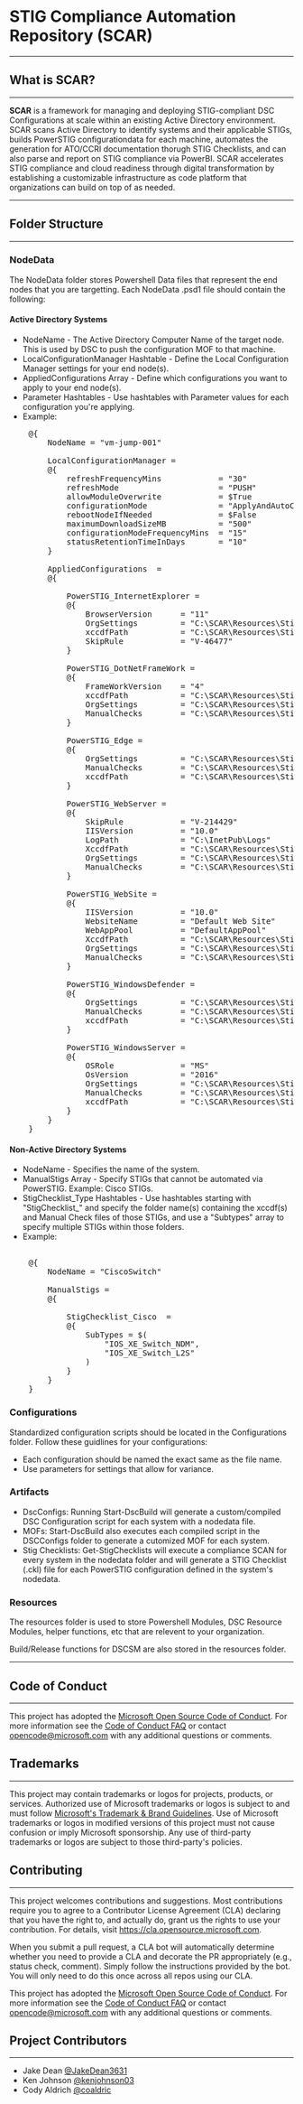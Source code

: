 # STIG Compliance Automation Repository (SCAR)

___

## What is SCAR?

___
**SCAR** is a framework for managing and deploying STIG-compliant DSC Configurations at scale within an existing Active Directory environment. SCAR scans Active Directory to identify systems and their applicable STIGs, builds PowerSTIG configurationdata for each machine, automates the generation for ATO/CCRI documentation thorugh STIG Checklists, and can also parse and report on STIG compliance via PowerBI. SCAR accelerates STIG compliance and cloud readiness through digital transformation by establishing a customizable infrastructure as code platform that organizations can build on top of as needed.

___

## Folder Structure

___

### NodeData

The NodeData folder stores Powershell Data files that represent the end nodes that you are targetting. Each NodeData .psd1 file should contain the following:

#### Active Directory Systems

* NodeName - The Active Directory Computer Name of the target node. This is used by DSC to push the configuration MOF to that machine.
* LocalConfigurationManager Hashtable - Define the Local Configuration Manager settings for your end node(s).
* AppliedConfigurations Array - Define which configurations you want to apply to your end node(s).
* Parameter Hashtables - Use hashtables with Parameter values for each configuration you're applying.
* Example:

<pre>
    @{
        NodeName = "vm-jump-001"

        LocalConfigurationManager =
        @{
            refreshFrequencyMins            = "30"
            refreshMode                     = "PUSH"
            allowModuleOverwrite            = $True
            configurationMode               = "ApplyAndAutoCorrect"
            rebootNodeIfNeeded              = $False
            maximumDownloadSizeMB           = "500"
            configurationModeFrequencyMins  = "15"
            statusRetentionTimeInDays       = "10"
        }

        AppliedConfigurations  =
        @{

            PowerSTIG_InternetExplorer =
            @{
                BrowserVersion      = "11"
                OrgSettings         = "C:\SCAR\Resources\Stig Data\Organizational Settings\InternetExplorer-11-1.19.org.default.xml"
                xccdfPath           = "C:\SCAR\Resources\Stig Data\XCCDFs\InternetExplorer\U_MS_IE11_STIG_V1R19_Manual-xccdf.xml"
                SkipRule            = "V-46477"
            }

            PowerSTIG_DotNetFrameWork =
            @{
                FrameWorkVersion    = "4"
                xccdfPath           = "C:\SCAR\Resources\Stig Data\XCCDFs\DotNet\U_MS_DotNet_Framework_4-0_STIG_V2R1_Manual-xccdf.xml"
                OrgSettings         = "C:\SCAR\Resources\Stig Data\Organizational Settings\DotNetFramework-4-1.9.org.default.xml"
                ManualChecks        = "C:\SCAR\Resources\Stig Data\Manual Checks\DotnetFramework\DotNetFramework-4-V1R9-ManualChecks.psd1"
            }

            PowerSTIG_Edge =
            @{
                OrgSettings         = "C:\SCAR\Resources\Stig Data\Organizational Settings\Microsoft-Edge-1.1.org.default.xml"
                ManualChecks        = "C:\SCAR\Resources\Stig Data\Manual Checks\Edge\Edge-1R1-ManualChecks.psd1"
                xccdfPath           = "C:\SCAR\Resources\Stig Data\XCCDFs\Edge\U_MS_Edge_V1R1_STIG_Manual-xccdf.xml"
            }

            PowerSTIG_WebServer =
            @{
                SkipRule            = "V-214429"
                IISVersion          = "10.0"
                LogPath             = "C:\InetPub\Logs"
                XccdfPath           = "C:\SCAR\Resources\Stig Data\XCCDFs\Web Server\U_MS_IIS_10-0_Server_STIG_V2R1_Manual-xccdf.xml"
                OrgSettings         = "C:\SCAR\Resources\Stig Data\Organizational Settings\IISServer-10.0-2.1.org.default.xml"
                ManualChecks        = "C:\SCAR\Resources\Stig Data\Manual Checks\WebServer\WebServer-10.0-2R1-ManualChecks.psd1"
            }

            PowerSTIG_WebSite =
            @{
                IISVersion          = "10.0"
                WebsiteName         = "Default Web Site"
                WebAppPool          = "DefaultAppPool"
                XccdfPath           = "C:\SCAR\Resources\Stig Data\XCCDFs\Web Server\U_MS_IIS_10-0_Site_STIG_V2R1_Manual-xccdf.xml"
                OrgSettings         = "C:\SCAR\Resources\Stig Data\Organizational Settings\IISSite-10.0-2.1.org.default.xml"
                ManualChecks        = "C:\SCAR\Resources\Stig Data\Manual Checks\WebSite\WebSite-10.0-2R1-ManualChecks.psd1"
            }

            PowerSTIG_WindowsDefender =
            @{
                OrgSettings         = "C:\SCAR\Resources\Stig Data\Organizational Settings\WindowsDefender-All-2.1.org.default.xml"
                ManualChecks        = "C:\SCAR\Resources\Stig Data\Manual Checks\WindowsDefender\WindowsDefender-1R4-ManualChecks.psd1"
                xccdfPath           = "C:\SCAR\Resources\Stig Data\XCCDFs\Windows.Defender\U_MS_Windows_Defender_Antivirus_STIG_V2R1_Manual-xccdf.xml"
            }

            PowerSTIG_WindowsServer =
            @{
                OSRole              = "MS"
                OsVersion           = "2016"
                OrgSettings         = "C:\SCAR\Resources\Stig Data\Organizational Settings\WindowsServer-2016-MS-2.1.org.default.xml"
                ManualChecks        = "C:\SCAR\Resources\Stig Data\Manual Checks\WindowsServer\WindowsServer-2016-MS-2R1-ManualChecks.psd1"
                xccdfPath           = "C:\SCAR\Resources\Stig Data\XCCDFs\Windows.Server.2016\U_MS_Windows_Server_2016_STIG_V2R1_Manual-xccdf.xml"
            }
        }
    }
</pre>

#### Non-Active Directory Systems

* NodeName - Specifies the name of the system.
* ManualStigs Array - Specify STIGs that cannot be automated via PowerSTIG. Example: Cisco STIGs.
* StigChecklist_Type Hashtables - Use hashtables starting with "StigChecklist_" and specify the folder name(s) containing the xccdf(s) and Manual Check files of those STIGs, and use a "Subtypes" array to specify multiple STIGs within those folders. 
* Example:

<pre>

    @{
        NodeName = "CiscoSwitch"

        ManualStigs =
        @{

            StigChecklist_Cisco  =
            @{
                SubTypes = $(
                    "IOS_XE_Switch_NDM",
                    "IOS_XE_Switch_L2S"
                )
            }
        }
    }
</pre>

### Configurations

Standardized configuration scripts should be located in the Configurations folder. Follow these guidlines for your configurations:

* Each configuration should be named the exact same as the file name.
* Use parameters for settings that allow for variance.

### Artifacts

* DscConfigs: Running Start-DscBuild will generate a custom/compiled DSC Configuration script for each system with a nodedata file.
* MOFs: Start-DscBuild also executes each compiled script in the DSCConfigs folder to generate a cutomized MOF for each system.
* Stig Checklists: Get-StigChecklists will execute a compliance SCAN for every system in the nodedata folder and will generate a STIG Checklist (.ckl) file for each PowerSTIG configuration defined in the system's nodedata.

### Resources

The resources folder is used to store Powershell Modules, DSC Resource Modules, helper functions, etc that are relevent to your organization.

Build/Release functions for DSCSM are also stored in the resources folder.

___

## Code of Conduct

___
This project has adopted the [Microsoft Open Source Code of Conduct](https://opensource.microsoft.com/codeofconduct/).
For more information see the [Code of Conduct FAQ](https://opensource.microsoft.com/codeofconduct/faq/)
or contact [opencode@microsoft.com](mailto:opencode@microsoft.com) with any additional questions
or comments.

## Trademarks

___

This project may contain trademarks or logos for projects, products, or services. Authorized use of Microsoft 
trademarks or logos is subject to and must follow 
[Microsoft's Trademark & Brand Guidelines](https://www.microsoft.com/en-us/legal/intellectualproperty/trademarks/usage/general).
Use of Microsoft trademarks or logos in modified versions of this project must not cause confusion or imply Microsoft sponsorship.
Any use of third-party trademarks or logos are subject to those third-party's policies.

## Contributing

___

This project welcomes contributions and suggestions.  Most contributions require you to agree to a
Contributor License Agreement (CLA) declaring that you have the right to, and actually do, grant us
the rights to use your contribution. For details, visit https://cla.opensource.microsoft.com.

When you submit a pull request, a CLA bot will automatically determine whether you need to provide
a CLA and decorate the PR appropriately (e.g., status check, comment). Simply follow the instructions
provided by the bot. You will only need to do this once across all repos using our CLA.

This project has adopted the [Microsoft Open Source Code of Conduct](https://opensource.microsoft.com/codeofconduct/).
For more information see the [Code of Conduct FAQ](https://opensource.microsoft.com/codeofconduct/faq/) or
contact [opencode@microsoft.com](mailto:opencode@microsoft.com) with any additional questions or comments.

## Project Contributors

___

* Jake Dean [@JakeDean3631](https://github.com/JakeDean3631)
* Ken Johnson   [@kenjohnson03](https://github.com/kenjohnson03)
* Cody Aldrich  [@coaldric](https://github.com/coaldric)